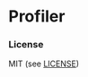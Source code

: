 # Profiler

### License

MIT (see [LICENSE](https://raw.github.com/GroundSix/Profiler/master/LICENSE))